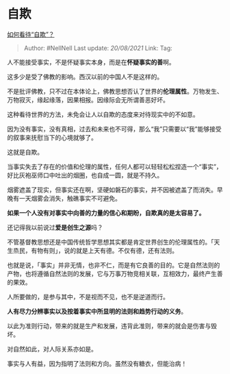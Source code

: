 # 自欺
[如何看待“自欺”？](https://www.zhihu.com/question/449460482/answer/1843987819)

> Author: #NellNell
> Last update: *20/08/2021*
> Link:
> Tag:

人不能接受事实，不是怀疑事实本身，而是在**怀疑事实的善**啊。

这多少是受了佛教的影响。西汉以前的中国人不是这样的。

不是批评佛教，只不过在本体论上，佛教思想否认了世界的**伦理属性**。万物发生、万物寂灭，缘起缘落，因果相报。因缘际会无所谓善恶好坏。

这种看待世界的方法，未免会让人以自欺的态度来对待现实中的不如意。

因为没有事实，没有真相，过去和未来也不可得，那么“我”只需要以“我”能够接受的叙事来抚慰当下的心境就够了。

这就是自欺。

当事实失去了存在的价值和伦理的属性，任何人都可以轻轻松松捏造一个“事实”，好比灰袍巫师口中吐出的烟圈，也自成一圆，就是不持久。

烟雾遮盖了现实，但事实还在啊，坚硬如磐石的事实，并不因被遮盖了而消失。早晚有一天烟雾会消失，触礁事实不可避免。

**如果一个人没有对事实中向善的力量的信心和期盼，自欺真的是太容易了。**

还记得我以前说过**爱是创生之源**吗？

不管基督教思想还是中国传统哲学思想其实都是肯定世界创生的伦理属性的。「天生烝民，有物有则」，说的就是上天有德。不仅有德，还有法则。

也就是说，「事实」并非无情，也非不仁，而是有它良善的目的。它是自然法则的产物，也将遵循自然法则的发展，它与万事万物竞相关联，互相效力，最终产生善的果效。

人所要做的，是参与其中，不是视而不见，也不是逆道而行。

**人有尽力分辨事实以及按着事实中所显明的法则和趋势行动的义务**。

以此为准则行动，带来的就是生产和发展，违背此准则，带来的就会是伤害与毁坏。

对自然如此，对人际关系亦如是。

事实与人有益，因为指明了法则和方向。虽然没有糖衣，但能治病！
